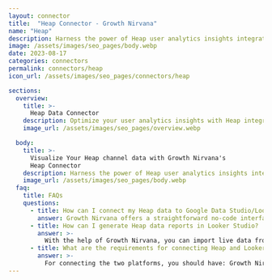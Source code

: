 ```yaml
---
layout: connector
title:  "Heap Connector - Growth Nirvana"
name: "Heap"
description: Harness the power of Heap user analytics insights integrated into Looker Studio for strategic user-centric decisions.
image: /assets/images/seo_pages/body.webp
date: 2023-08-17
categories: connectors
permalink: connectors/heap
icon_url: /assets/images/seo_pages/connectors/heap

sections:
  overview:
    title: >-
      Heap Data Connector
    description: Optimize your user analytics insights with Heap integration. Seamlessly merge user interaction data from Heap with Looker Studio's analytical capabilities, unlocking insights that shape user experiences, engagement strategies, and operational excellence.
    image_url: /assets/images/seo_pages/overview.webp

  body:
    title: >-
      Visualize Your Heap channel data with Growth Nirvana's
      Heap Connector
    description: Harness the power of Heap user analytics insights integrated into Looker Studio for strategic user-centric decisions.
    image_url: /assets/images/seo_pages/body.webp
  faq:
    title: FAQs
    questions:
      - title: How can I connect my Heap data to Google Data Studio/Looker Studio?
        answer: Growth Nirvana offers a straightforward no-code interface to connect to Heap data sources.
      - title: How can I generate Heap data reports in Looker Studio?
        answer: >-
          With the help of Growth Nirvana, you can import live data from Heap into Looker Studio. These data can be viewed in charts, tables, and dashboards to generate branded reports that can be shared instantly.
      - title: What are the requirements for connecting Heap and Looker Studio?
        answer: >-
          For connecting the two platforms, you should have: Growth Nirvana Account and Heap Ads Account
---
```

